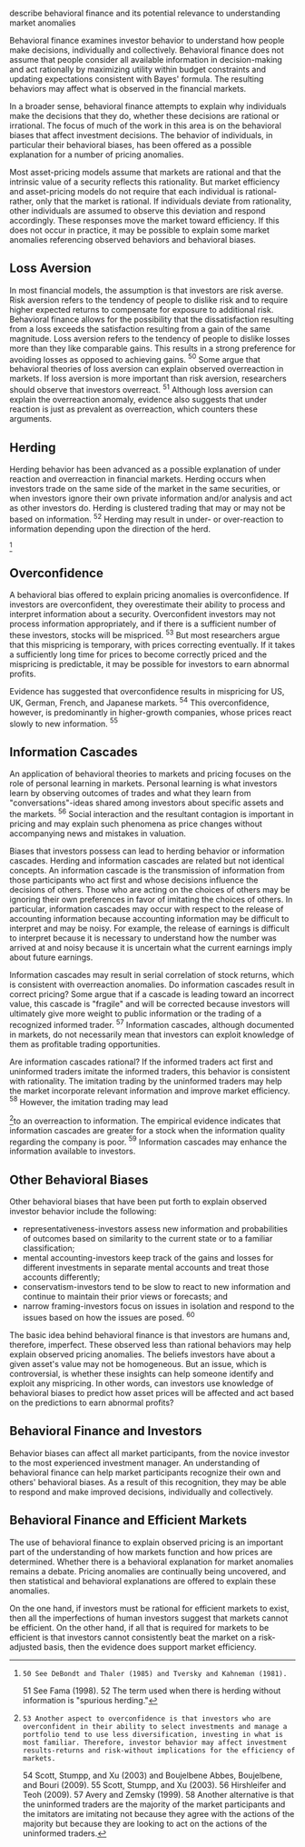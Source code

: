 describe behavioral finance and its potential relevance to understanding market anomalies

Behavioral finance examines investor behavior to understand how people make decisions, individually and collectively. Behavioral finance does not assume that people consider all available information in decision-making and act rationally by maximizing utility within budget constraints and updating expectations consistent with Bayes' formula. The resulting behaviors may affect what is observed in the financial markets.

In a broader sense, behavioral finance attempts to explain why individuals make the decisions that they do, whether these decisions are rational or irrational. The focus of much of the work in this area is on the behavioral biases that affect investment decisions. The behavior of individuals, in particular their behavioral biases, has been offered as a possible explanation for a number of pricing anomalies.

Most asset-pricing models assume that markets are rational and that the intrinsic value of a security reflects this rationality. But market efficiency and asset-pricing models do not require that each individual is rational-rather, only that the market is rational. If individuals deviate from rationality, other individuals are assumed to observe this deviation and respond accordingly. These responses move the market toward efficiency. If this does not occur in practice, it may be possible to explain some market anomalies referencing observed behaviors and behavioral biases.

## Loss Aversion

In most financial models, the assumption is that investors are risk averse. Risk aversion refers to the tendency of people to dislike risk and to require higher expected returns to compensate for exposure to additional risk. Behavioral finance allows for the possibility that the dissatisfaction resulting from a loss exceeds the satisfaction resulting from a gain of the same magnitude. Loss aversion refers to the tendency of people to dislike losses more than they like comparable gains. This results in a strong preference for avoiding losses as opposed to achieving gains. ${ }^{50}$ Some argue that behavioral theories of loss aversion can explain observed overreaction in markets. If loss aversion is more important than risk aversion, researchers should observe that investors overreact. ${ }^{51}$ Although loss aversion can explain the overreaction anomaly, evidence also suggests that under reaction is just as prevalent as overreaction, which counters these arguments.

## Herding

Herding behavior has been advanced as a possible explanation of under reaction and overreaction in financial markets. Herding occurs when investors trade on the same side of the market in the same securities, or when investors ignore their own private information and/or analysis and act as other investors do. Herding is clustered trading that may or may not be based on information. ${ }^{52}$ Herding may result in under- or over-reaction to information depending upon the direction of the herd.

[^0]
## Overconfidence

A behavioral bias offered to explain pricing anomalies is overconfidence. If investors are overconfident, they overestimate their ability to process and interpret information about a security. Overconfident investors may not process information appropriately, and if there is a sufficient number of these investors, stocks will be mispriced. ${ }^{53}$ But most researchers argue that this mispricing is temporary, with prices correcting eventually. If it takes a sufficiently long time for prices to become correctly priced and the mispricing is predictable, it may be possible for investors to earn abnormal profits.

Evidence has suggested that overconfidence results in mispricing for US, UK, German, French, and Japanese markets. ${ }^{54}$ This overconfidence, however, is predominantly in higher-growth companies, whose prices react slowly to new information. ${ }^{55}$

## Information Cascades

An application of behavioral theories to markets and pricing focuses on the role of personal learning in markets. Personal learning is what investors learn by observing outcomes of trades and what they learn from "conversations"-ideas shared among investors about specific assets and the markets. ${ }^{56}$ Social interaction and the resultant contagion is important in pricing and may explain such phenomena as price changes without accompanying news and mistakes in valuation.

Biases that investors possess can lead to herding behavior or information cascades. Herding and information cascades are related but not identical concepts. An information cascade is the transmission of information from those participants who act first and whose decisions influence the decisions of others. Those who are acting on the choices of others may be ignoring their own preferences in favor of imitating the choices of others. In particular, information cascades may occur with respect to the release of accounting information because accounting information may be difficult to interpret and may be noisy. For example, the release of earnings is difficult to interpret because it is necessary to understand how the number was arrived at and noisy because it is uncertain what the current earnings imply about future earnings.

Information cascades may result in serial correlation of stock returns, which is consistent with overreaction anomalies. Do information cascades result in correct pricing? Some argue that if a cascade is leading toward an incorrect value, this cascade is "fragile" and will be corrected because investors will ultimately give more weight to public information or the trading of a recognized informed trader. ${ }^{57}$ Information cascades, although documented in markets, do not necessarily mean that investors can exploit knowledge of them as profitable trading opportunities.

Are information cascades rational? If the informed traders act first and uninformed traders imitate the informed traders, this behavior is consistent with rationality. The imitation trading by the uninformed traders may help the market incorporate relevant information and improve market efficiency. ${ }^{58}$ However, the imitation trading may lead

[^1]to an overreaction to information. The empirical evidence indicates that information cascades are greater for a stock when the information quality regarding the company is poor. ${ }^{59}$ Information cascades may enhance the information available to investors.

## Other Behavioral Biases

Other behavioral biases that have been put forth to explain observed investor behavior include the following:

- representativeness-investors assess new information and probabilities of outcomes based on similarity to the current state or to a familiar classification;
- mental accounting-investors keep track of the gains and losses for different investments in separate mental accounts and treat those accounts differently;
- conservatism-investors tend to be slow to react to new information and continue to maintain their prior views or forecasts; and
- narrow framing-investors focus on issues in isolation and respond to the issues based on how the issues are posed. ${ }^{60}$

The basic idea behind behavioral finance is that investors are humans and, therefore, imperfect. These observed less than rational behaviors may help explain observed pricing anomalies. The beliefs investors have about a given asset's value may not be homogeneous. But an issue, which is controversial, is whether these insights can help someone identify and exploit any mispricing. In other words, can investors use knowledge of behavioral biases to predict how asset prices will be affected and act based on the predictions to earn abnormal profits?

## Behavioral Finance and Investors

Behavior biases can affect all market participants, from the novice investor to the most experienced investment manager. An understanding of behavioral finance can help market participants recognize their own and others' behavioral biases. As a result of this recognition, they may be able to respond and make improved decisions, individually and collectively.

## Behavioral Finance and Efficient Markets

The use of behavioral finance to explain observed pricing is an important part of the understanding of how markets function and how prices are determined. Whether there is a behavioral explanation for market anomalies remains a debate. Pricing anomalies are continually being uncovered, and then statistical and behavioral explanations are offered to explain these anomalies.

On the one hand, if investors must be rational for efficient markets to exist, then all the imperfections of human investors suggest that markets cannot be efficient. On the other hand, if all that is required for markets to be efficient is that investors cannot consistently beat the market on a risk-adjusted basis, then the evidence does support market efficiency.


[^0]:    50 See DeBondt and Thaler (1985) and Tversky and Kahneman (1981).
    51 See Fama (1998).
    52 The term used when there is herding without information is "spurious herding."

[^1]:    53 Another aspect to overconfidence is that investors who are overconfident in their ability to select investments and manage a portfolio tend to use less diversification, investing in what is most familiar. Therefore, investor behavior may affect investment results-returns and risk-without implications for the efficiency of markets.
    54 Scott, Stumpp, and Xu (2003) and Boujelbene Abbes, Boujelbene, and Bouri (2009).
    55 Scott, Stumpp, and Xu (2003).
    56 Hirshleifer and Teoh (2009).
    57 Avery and Zemsky (1999).
    58 Another alternative is that the uninformed traders are the majority of the market participants and the imitators are imitating not because they agree with the actions of the majority but because they are looking to act on the actions of the uninformed traders.

